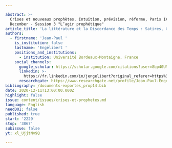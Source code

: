 ```yaml
---

abstract: >-
  Crises et nouveaux prophètes. Intuition, prévision, réforme, Paris IAS, 10-11
  December - Session 3 "L’agir prophétique"
article_title: 'La littérature et la Discordance des Temps : Satires, Utopies, Apocalypses'
authors:
  - firstname: 'Jean-Paul '
    is_institution: false
    lastname: 'Engélibert '
    positions_and_institutions:
      - institution: Université Bordeaux-Montaigne, France
    social_channels:
      google_scholar: https://scholar.google.com/citations?user=8bp40UMAAAAJ&hl=fr
      linkedin: >-
        https://fr.linkedin.com/in/jengelibert?original_referer=https%3A%2F%2Fwww.google.com%2F
      researchgate: https://www.researchgate.net/profile/Jean-Paul-Engelibert
bibliography: /documents-exportes_prop14.bib
date: 2020-12-11T13:00:00.000Z
highlight: false
issue: content/issues/crises-et-prophetes.md
language: English
needDOI: false
published: true
start: '2229'
stop: '3867'
subissue: false
yt: xl_UjjtNv9Q

---
```



<Youtube yt="xl_UjjtNv9Q" caption="La littérature et la discordance des temps : satires, utopies, apocalypses" start="2229" stop="3867"></Youtube>